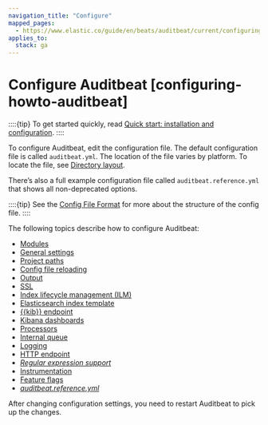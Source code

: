```yaml
---
navigation_title: "Configure"
mapped_pages:
  - https://www.elastic.co/guide/en/beats/auditbeat/current/configuring-howto-auditbeat.html
applies_to:
  stack: ga
---
```


# Configure Auditbeat [configuring-howto-auditbeat]


::::{tip}
To get started quickly, read [Quick start: installation and configuration](/reference/auditbeat/auditbeat-installation-configuration.md).
::::


To configure Auditbeat, edit the configuration file. The default configuration file is called  `auditbeat.yml`. The location of the file varies by platform. To locate the file, see [Directory layout](/reference/auditbeat/directory-layout.md).

There’s also a full example configuration file called `auditbeat.reference.yml` that shows all non-deprecated options.

::::{tip}
See the [Config File Format](/reference/libbeat/config-file-format.md) for more about the structure of the config file.
::::


The following topics describe how to configure Auditbeat:

* [Modules](/reference/auditbeat/configuration-auditbeat.md)
* [General settings](/reference/auditbeat/configuration-general-options.md)
* [Project paths](/reference/auditbeat/configuration-path.md)
* [Config file reloading](/reference/auditbeat/auditbeat-configuration-reloading.md)
* [Output](/reference/auditbeat/configuring-output.md)
* [SSL](/reference/auditbeat/configuration-ssl.md)
* [Index lifecycle management (ILM)](/reference/auditbeat/ilm.md)
* [Elasticsearch index template](/reference/auditbeat/configuration-template.md)
* [{{kib}} endpoint](/reference/auditbeat/setup-kibana-endpoint.md)
* [Kibana dashboards](/reference/auditbeat/configuration-dashboards.md)
* [Processors](/reference/auditbeat/filtering-enhancing-data.md)
* [Internal queue](/reference/auditbeat/configuring-internal-queue.md)
* [Logging](/reference/auditbeat/configuration-logging.md)
* [HTTP endpoint](/reference/auditbeat/http-endpoint.md)
* [*Regular expression support*](/reference/auditbeat/regexp-support.md)
* [Instrumentation](/reference/auditbeat/configuration-instrumentation.md)
* [Feature flags](/reference/auditbeat/configuration-feature-flags.md)
* [*auditbeat.reference.yml*](/reference/auditbeat/auditbeat-reference-yml.md)

After changing configuration settings, you need to restart Auditbeat to pick up the changes.

